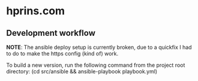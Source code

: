 # hprins.com

## Development workflow
**NOTE**: The ansible deploy setup is currently broken, due to a quickfix I had
to do to make the https config (kind of) work.

To build a new version, run the following command from
the project root directory:
    (cd src/ansible && ansible-playbook playbook.yml)
